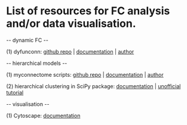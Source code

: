 # List of resources for FC analysis and/or data visualisation.

-- dynamic FC --

(1) dyfunconn:
[github repo](https://github.com/makism/dyfunconn) |
[documentation](https://f1000research.com/posters/6-1638) |
[author](https://about.me/makism)

-- hierarchical models --

(1) myconnectome scripts:
[github repo](https://github.com/poldrack/myconnectome/blob/master/myconnectome/rnaseq/Run_WGCNA.Rmd) |
[documentation](http://results.myconnectome.org/results/myconnectome/rna-seq/Run_WGCNA.html) |
[author](http://myconnectome.org/)

(2) hierarchical clustering in SciPy package:
[documentation](https://docs.scipy.org/doc/scipy/reference/cluster.hierarchy.html) |
[unofficial tutorial](https://joernhees.de/blog/2015/08/26/scipy-hierarchical-clustering-and-dendrogram-tutorial/)

-- visualisation --

(1) Cytoscape:
[documentation](http://www.cytoscape.org/)

